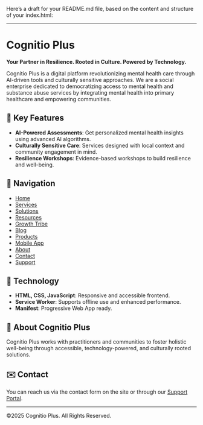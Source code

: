 Here’s a draft for your README.md file, based on the content and structure of your index.html:

---

# Cognitio Plus

**Your Partner in Resilience. Rooted in Culture. Powered by Technology.**

Cognitio Plus is a digital platform revolutionizing mental health care through AI-driven tools and culturally sensitive approaches. We are a social enterprise dedicated to democratizing access to mental health and substance abuse services by integrating mental health into primary healthcare and empowering communities.

## 🌟 Key Features

- **AI-Powered Assessments**: Get personalized mental health insights using advanced AI algorithms.
- **Culturally Sensitive Care**: Services designed with local context and community engagement in mind.
- **Resilience Workshops**: Evidence-based workshops to build resilience and well-being.

## 🧭 Navigation

- [Home](https://cognitio-plus.com)
- [Services](https://cognitio-plus.aiwaapp.live/services)
- [Solutions](https://cognitio-plus.aiwaapp.live/solutions)
- [Resources](https://cognitio-plus.aiwaapp.live/resources)
- [Growth Tribe](https://growth.aiwaapp.live/)
- [Blog](https://cognitio-plus.aiwaapp.live/blog)
- [Products](https://cognitio-plus.aiwaapp.live/store)
- [Mobile App](https://cognitio-plus.appimize.app)
- [About](https://cognitio-plus.aiwaapp.live/about)
- [Contact](#contact)
- [Support](https://cognitioplus.github.io/helpdesk/)

## 📱 Technology

- **HTML, CSS, JavaScript**: Responsive and accessible frontend.
- **Service Worker**: Supports offline use and enhanced performance.
- **Manifest**: Progressive Web App ready.

## 📖 About Cognitio Plus

Cognitio Plus works with practitioners and communities to foster holistic well-being through accessible, technology-powered, and culturally rooted solutions.

## ✉️ Contact

You can reach us via the contact form on the site or through our [Support Portal](https://cognitioplus.github.io/helpdesk/).

---

©️2025 Cognitio Plus. All Rights Reserved.
